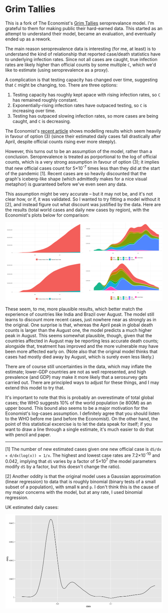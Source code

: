 Grim Tallies
============

This is a fork of The Economist's [Grim Tallies](https://github.com/TheEconomist/Grim-Tallies) seroprevalance model. I'm grateful to them for making public their hard-earned data. This started as an attempt to understand their model, became an evaluation, and eventually ended up as a rework.

The main reason seroprevalence data is interesting (for me, at least) is to understand the kind of relationship that reported case/death statistics have to underlying infection rates. Since not all cases are caught, true infection rates are likely higher than official counts by some multiple `C`, which we'd like to estimate (using seroprevalence as a proxy).

A complication is that testing capacity has changed over time, suggesting that `C` might be changing, too. There are three options:

1. Testing capacity has roughly kept apace with rising infection rates, so `C` has remained roughly constant.
2. Exponentially-rising infection rates have outpaced testing, so `C` is increasing over time.
3. Testing has outpaced slowing infection rates, so more cases are being caught, and `C` is decreasing.

The Economist's [recent article](https://www.economist.com/briefing/2020/09/26/the-covid-19-pandemic-is-worse-than-official-figures-show) shows modelling results which seem heavily in favour of option (3) (since their estimated daily cases fall drastically after April, despite official counts rising ever more steeply).

However, this turns out to be an assumption of the model, rather than a conclusion. Seroprevalence is treated as porportional to the log of official counts, which is a very strong assumption in favour of option (3); it implies that new official cases count for 5×10<sup>-7</sup> times less than they did at the start of the pandemic [1]. Recent cases are so heavily discounted that the graph's iceberg-like shape (which admittedly makes for a nice visual metaphor) is guaranteed before we've even seen any data.

This assumption might be very accurate – but it may not be, and it's not clear how, or if, it was validated. So I wanted to try fitting a model without it [2], and instead figure out what discount was justified by the data. Here are the results (total world cases and daily new cases by region), with the Economist's plots below for comparison:

![plot](plot.png)

These seem, to me, more plausible results, which better match the experience of countries like India and Brazil over August. The model still learns to discount more recent cases, just nowhere near as strongly as in the original. One surprise is that, whereas the April peak in global death counts is larger than the August one, the model predicts a much higher peak in August. This seems somewhat plausible, though, given that the countries affected in August may be reporting less accurate death counts; alongside that, treatment has improved and the more vulnerable may have been more affected early on. (Note also that the original model thinks that cases had mostly died away by August, which is surely even less likely.)

There are of course still uncertainties in the data, which may inflate the estimate; lower-GDP countries are not as well represented, and high prevalence (and GDP) may make it more likely that a serosurvey gets carried out. There are principled ways to adjust for these things, and I may extend this model to try that.

It's important to note that this is probably an overestimate of total global cases; the WHO suggests 10% of the world population (ie 800M) as an upper bound. This bound also seems to be a major motivation for the Economist's log-cases assumption. I definitely agree that you should listen to the WHO before me (and before the Economist). On the other hand, the point of this statistical excercise is to let the data speak for itself; if you want to draw a line through a single estimate, it's much easier to do that with pencil and paper.

---

[1] The number of new estimated cases given one new official case is `dS/dx ∝ d/dx(log(x)) = 1/x`. The highest and lowest case rates are 7.2×10<sup>-10</sup> and 0.042, implying that `dS` varies by a factor of 5×10<sup>7</sup> (the model parameters modify `dS` by a factor, but this doesn't change the ratio).

[2] Another oddity is that the original model uses a Gaussian approximation (linear regression) to data that is roughly binomial (binary tests of a small subset of a population), with small `N` and `p`. I don't think this is the cause of my major concerns with the model, but at any rate, I used binomial regression.

UK estimated daily cases:

![uk](uk.png)
